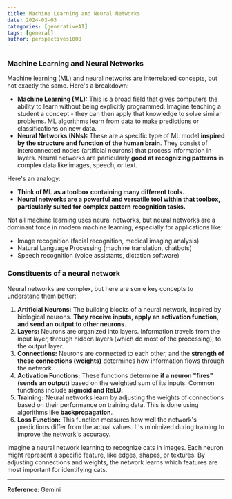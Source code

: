 ```yaml
---
title: Machine Learning and Neural Networks
date: 2024-03-03
categories: [generativeAI]
tags: [general]
author: perspectives1000
---
```


### Machine Learning and Neural Networks

Machine learning (ML) and neural networks are interrelated concepts, but not exactly the same. Here's a breakdown:

- **Machine Learning (ML):** This is a broad field that gives computers the ability to learn without being explicitly programmed. Imagine teaching a student a concept - they can then apply that knowledge to solve similar problems. ML algorithms learn from data to make predictions or classifications on new data.
- **Neural Networks (NNs):** These are a specific type of ML model **inspired by the structure and function of the human brain**. They consist of interconnected nodes (artificial neurons) that process information in layers. Neural networks are particularly **good** **at** **recognizing patterns** in complex data like images, speech, or text.

Here's an analogy:

- **Think of ML as a toolbox containing many different tools.**
- **Neural networks are a powerful and versatile tool within that toolbox, particularly suited for complex pattern recognition tasks.**

Not all machine learning uses neural networks, but neural networks are a dominant force in modern machine learning, especially for applications like:

- Image recognition (facial recognition, medical imaging analysis)
- Natural Language Processing (machine translation, chatbots)
- Speech recognition (voice assistants, dictation software)

### Constituents of a neural network

Neural networks are complex, but here are some key concepts to understand them better:

1. **Artificial Neurons:** The building blocks of a neural network, inspired by biological neurons. **They receive inputs, apply an activation function, and send an output to other neurons.**
2. **Layers:** Neurons are organized into layers. Information travels from the input layer, through hidden layers (which do most of the processing), to the output layer.
3. **Connections:** Neurons are connected to each other, and the **strength of these connections (weights)** determines how information flows through the network.
4. **Activation Functions:** These functions determine **if a neuron "fires" (sends an output)** based on the weighted sum of its inputs. Common functions include **sigmoid and ReLU.**
5. **Training:** Neural networks learn by adjusting the weights of connections based on their performance on training data. This is done using algorithms like **backpropagation**.
6. **Loss Function:** This function measures how well the network's predictions differ from the actual values. It's minimized during training to improve the network's accuracy.

Imagine a neural network learning to recognize cats in images. Each neuron might represent a specific feature, like edges, shapes, or textures. By adjusting connections and weights, the network learns which features are most important for identifying cats.


---
**Reference**: Gemini
